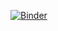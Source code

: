 [![Binder](https://mybinder.org/badge_logo.svg)](https://mybinder.org/v2/gh/mikegarts/petsapp.git/HEAD?urlpath=%2Fvoila%2Frender%2Fpetbreedapp.ipynb)
